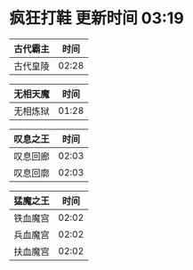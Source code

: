 # 疯狂打鞋 更新时间 03:19

| 古代霸主   | 时间    |
|--------|-------|
| 古代皇陵 | 02:28 |

| 无相天魔   | 时间    |
|--------|-------|
| 无相炼狱 | 01:28 |

| 叹息之王   | 时间    |
|--------|-------|
| 叹息回廊 | 02:03 |
| 叹息回廓 | 02:03 |

| 猛魔之王   | 时间    |
|--------|-------|
| 铁血魔宫 | 02:02 |
| 兵血魔宫 | 02:02 |
| 扶血魔宫 | 02:02 |